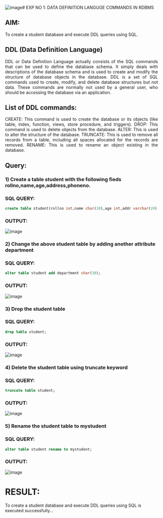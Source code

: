 ![image](https://github.com/Sachin-vlr/G2_DBMS/assets/113497666/0ae1008e-fa7c-4659-b53d-2a3cdcbccb2b)# EXP NO 1: DATA DEFINITION LANGUGE COMMANDS IN RDBMS

## AIM:
To create a student database and execute DDL queries using SQL.


## DDL (Data Definition Language)
<div align="justify">
DDL or Data Definition Language actually consists of the SQL commands that can be used to define the database schema. It simply deals with descriptions of the database schema and is used to create and modify the structure of database objects in the database. DDL is a set of SQL commands used to create, modify, and delete database structures but not data. These commands are normally not used by a general user, who should be accessing the database via an application.
</div>
 
## List of DDL commands: 
<div align="justify">
CREATE: This command is used to create the database or its objects (like table, index, function, views, store procedure, and triggers).
DROP: This command is used to delete objects from the database.
ALTER: This is used to alter the structure of the database.
TRUNCATE: This is used to remove all records from a table, including all spaces allocated for the records are removed.
RENAME: This is used to rename an object existing in the database.
</div>

## Query:
### 1) Create a table student with the following fieds rollno,name,age,address,phoneno.

### SQL QUERY: 
```sql
create table student(rollno int,name char(20),age int,addr varchar(20),phoneno int);
```

### OUTPUT:
![image](https://github.com/Sachin-vlr/G2_DBMS/assets/113497666/fe91cdd8-d569-4dd9-b356-3f159f92ab32)


### 2) Change the above student table by adding another attribute department

### SQL QUERY: 
```sql
alter table student add department char(30);
```

### OUTPUT:
![image](https://github.com/Sachin-vlr/G2_DBMS/assets/113497666/3f9ff69e-9429-4783-a2ce-239f3635f301)



### 3) Drop the student table
 
### SQL QUERY: 
```sql
drop table student;
```

### OUTPUT:
![image](https://github.com/Sachin-vlr/G2_DBMS/assets/113497666/75136d48-5af5-4074-bffe-fad953b38304)


### 4) Delete the student table using truncate keyword

### SQL QUERY: 
```sql
truncate table student;
```

### OUTPUT:
![image](https://github.com/Sachin-vlr/G2_DBMS/assets/113497666/66bb1677-4a7e-45ce-875f-709f54b673a2)



### 5) Rename the student table to mystudent

### SQL QUERY: 
```sql
alter table student rename to mystudent;
```

### OUTPUT:
![image](https://github.com/Sachin-vlr/G2_DBMS/assets/113497666/67b74f41-f0f5-4129-9f9c-9ec4a85fd24a)

# RESULT:
To create a student database and execute DDL queries using SQL is executed successfully...

